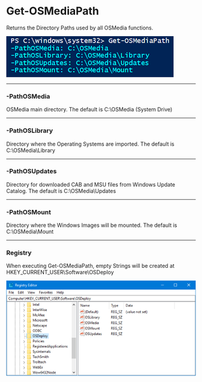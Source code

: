 # Get-OSMediaPath

Returns the Directory Paths used by all OSMedia functions.

![](/assets/2018-06-22_12-31-28.png)

---

### -PathOSMedia

OSMedia main directory.  The default is C:\OSMedia \(System Drive\)

---

### -PathOSLibrary

Directory where the Operating Systems are imported.  The default is C:\OSMedia\Library

---

### -PathOSUpdates

Directory for downloaded CAB and MSU files from Windows Update Catalog.  The default is C:\OSMedia\Updates

---

### -PathOSMount

Directory where the Windows Images will be mounted.  The default is C:\OSMedia\Mount

---

### Registry

When executing Get-OSMediaPath, empty Strings will be created at HKEY\_CURRENT\_USER\Software\OSDeploy

![](/assets/2018-06-22_12-38-17.png)

